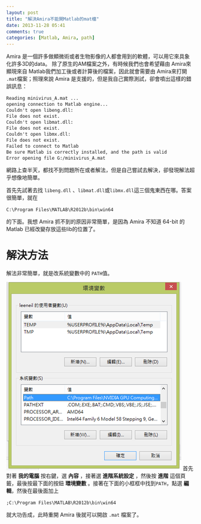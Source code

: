 ```yaml
---
layout: post
title: "解決Amira不能開Matlab的mat檔"
date: 2013-11-28 05:41
comments: true
categories: [Matlab, Amira, path]
---
```

Amira 是一個許多做顯微術或者生物影像的人都會用到的軟體，可以用它來具象化許多3D的data。
除了原生的AM檔案之外，有時候我們也會希望藉由 Amira來顯現來自 Matlab我們加工後或者計算後的檔案，因此就會需要由 Amira來打開 `.mat`檔案；照理來說 Amira 是支援的，但是我自己實際測試，卻會噴出這樣的錯誤訊息：

```
Reading minivirus_A.mat ...
opening connection to Matlab engine...
Couldn't open libeng.dll:
File does not exist.
Couldn't open libmat.dll:
File does not exist.
Couldn't open libmx.dll:
File does not exist.
Failed to connect to Matlab
Be sure Matlab is correctly installed, and the path is valid
Error opening file G:/minivirus_A.mat
```

網路上查半天，都找不到問題所在或者解法，但是自己嘗試去解決，卻發現解法超乎想像地簡單。

首先先試著去找 `libeng.dll` 、`libmat.dll`或`libmx.dll`這三個鬼東西在哪。答案很簡單，就在
```
C:\Program Files\MATLAB\R2012b\bin\win64
```
的下面。我想 Amira 抓不到的原因非常簡單，是因為 Amira 不知道 64-bit 的 Matlab 已經改變存放這些lib的位置了。

# 解決方法
解法非常簡單，就是改系統變數中的 `PATH`值。

![PATH.PNG](/assets/img/2013/5bwoTm5TLizV99vgvRhS_PATH.PNG)
首先對著 **我的電腦** 按右鍵，選 **內容** ，接著選 **進階系統設定** ，然後按 **進階** 這個頁籤，最後按最下面的按鈕 **環境變數** 。接著在下面的小框框中找到`PATH`，點選 **編輯**，然後在最後面加上
```
;C:\Program Files\MATLAB\R2012b\bin\win64
```
就大功告成，此時重開 Amira 後就可以開啟 `.mat` 檔案了。



